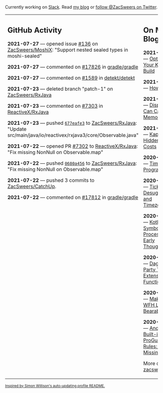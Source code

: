 Currently working on [Slack](https://slack.com/). Read [my blog](https://zacsweers.dev/) or [follow @ZacSweers on Twitter](https://twitter.com/ZacSweers).

<table><tr><td valign="top" width="60%">

## GitHub Activity
<!-- githubActivity starts -->
**2021-07-27** — opened issue [#136](https://api.github.com/repos/ZacSweers/MoshiX/issues/136) on [ZacSweers/MoshiX](https://api.github.com/repos/ZacSweers/MoshiX): "Support nested sealed types in moshi-sealed"

**2021-07-27** — commented on [#17826](https://github.com/gradle/gradle/issues/17826#issuecomment-887718077) in [gradle/gradle](https://api.github.com/repos/gradle/gradle)

**2021-07-27** — commented on [#1589](https://github.com/detekt/detekt/issues/1589#issuecomment-887655300) in [detekt/detekt](https://api.github.com/repos/detekt/detekt)

**2021-07-23** — deleted branch "patch-1" on [ZacSweers/RxJava](https://api.github.com/repos/ZacSweers/RxJava)

**2021-07-23** — commented on [#7303](https://github.com/ReactiveX/RxJava/pull/7303#issuecomment-885674519) in [ReactiveX/RxJava](https://api.github.com/repos/ReactiveX/RxJava)

**2021-07-23** — pushed [`677eafe3`](https://github.com/ZacSweers/RxJava/commit/677eafe35a83f4134566b0d4af4533498aba6ca8) to [ZacSweers/RxJava](https://api.github.com/repos/ZacSweers/RxJava): "Update src/main/java/io/reactivex/rxjava3/core/Observable.java"

**2021-07-22** — opened PR [#7302](https://api.github.com/repos/ReactiveX/RxJava/pulls/7302) to [ReactiveX/RxJava](https://api.github.com/repos/ReactiveX/RxJava): "Fix missing NonNull on Observable.map"

**2021-07-22** — pushed [`0680a456`](https://github.com/ZacSweers/RxJava/commit/0680a45690500a92f48cdc774bd351c8f1b94097) to [ZacSweers/RxJava](https://api.github.com/repos/ZacSweers/RxJava): "Fix missing NonNull on Observable.map"

**2021-07-22** — pushed 3 commits to [ZacSweers/CatchUp](https://api.github.com/repos/ZacSweers/CatchUp).

**2021-07-22** — commented on [#17812](https://github.com/gradle/gradle/issues/17812#issuecomment-885189423) in [gradle/gradle](https://api.github.com/repos/gradle/gradle)
<!-- githubActivity ends -->
</td><td valign="top" width="40%">

## On My Blog
<!-- blog starts -->
**2021-07-23** — [Optimizing Your Kotlin Build](https://www.zacsweers.dev/optimizing-your-kotlin-build/)

**2021-06-14** — [How I Work](https://www.zacsweers.dev/how-i-work/)

**2021-02-02** — [Disposables Can Cause Memory Leaks](https://www.zacsweers.dev/disposables-can-cause-memory-leaks/)

**2021-01-29** — [Kapt's Hidden Test Costs](https://www.zacsweers.dev/kapts-hidden-test-costs/)

**2020-07-13** — [Time in UI Programming](https://www.zacsweers.dev/time-in-ui/)

**2020-07-08** — [Tick Tock: Desugaring and Timezones](https://www.zacsweers.dev/ticktock-desugaring-timezones/)

**2020-06-11** — [Kotlin Symbol Processing: Early Thoughts](https://www.zacsweers.dev/kotlin-symbol-processor-early-thoughts/)

**2020-05-01** — [Dagger Party Tricks: Extension Functions](https://www.zacsweers.dev/dagger-party-tricks-extension-functions/)

**2020-04-03** — [Making My WFH Life Bearable](https://www.zacsweers.dev/making-wfh-life-bearable/)

**2020-03-16** — [Android's Built-in ProGuard Rules: The Missing Guide](https://www.zacsweers.dev/android-proguard-rules/)
<!-- blog ends -->
More on [zacsweers.dev](https://zacsweers.dev/)
</td></tr></table>

<sub><a href="https://simonwillison.net/2020/Jul/10/self-updating-profile-readme/">Inspired by Simon Willison's auto-updating profile README.</a></sub>